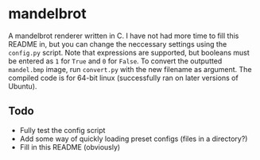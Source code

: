 # mandelbrot
A mandelbrot renderer written in C.
I have not had more time to fill this README in, but you can change the neccessary settings using the `config.py` script.
Note that expressions are supported, but booleans must be entered as `1` for `True` and `0` for `False`.
To convert the outputted `mandel.bmp` image, run `convert.py` with the new filename as argument.
The compiled code is for 64-bit linux (successfully ran on later versions of Ubuntu).

## Todo
* Fully test the config script
* Add some way of quickly loading preset configs (files in a directory?)
* Fill in this README (obviously)
